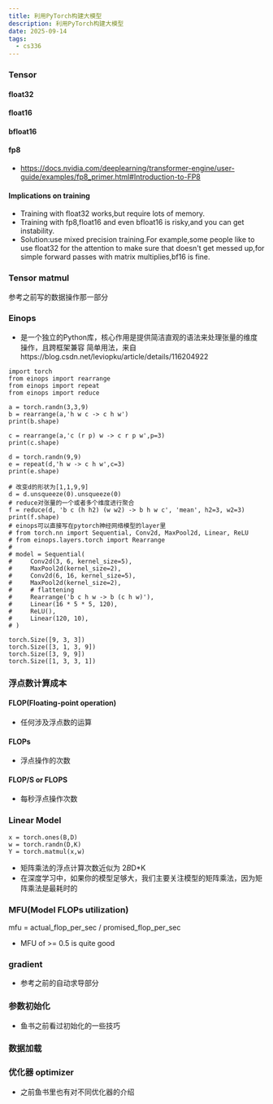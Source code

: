```yaml
---
title: 利用PyTorch构建大模型
description: 利用PyTorch构建大模型
date: 2025-09-14
tags:
  - cs336
---
```


### Tensor
#### float32
#### float16
#### bfloat16
#### fp8
* https://docs.nvidia.com/deeplearning/transformer-engine/user-guide/examples/fp8_primer.html#Introduction-to-FP8

#### Implications on training
* Training with float32 works,but require lots of memory.
* Training with fp8,float16 and even bfloat16 is risky,and you can get instability.
* Solution:use mixed precision training.For example,some people like to use float32 for the attention to make sure that doesn't get messed up,for simple forward passes with matrix multiplies,bf16 is fine.

### Tensor matmul
参考之前写的数据操作那一部分

### Einops
* 是一个独立的Python库，核心作用是提供简洁直观的语法来处理张量的维度操作，且跨框架兼容
简单用法，来自https://blog.csdn.net/leviopku/article/details/116204922
```
import torch
from einops import rearrange
from einops import repeat
from einops import reduce

a = torch.randn(3,3,9)
b = rearrange(a,'h w c -> c h w')
print(b.shape)

c = rearrange(a,'c (r p) w -> c r p w',p=3)
print(c.shape)

d = torch.randn(9,9)
e = repeat(d,'h w -> c h w',c=3)
print(e.shape)

# 改变d的形状为[1,1,9,9]
d = d.unsqueeze(0).unsqueeze(0)
# reduce对张量的一个或者多个维度进行聚合
f = reduce(d, 'b c (h h2) (w w2) -> b h w c', 'mean', h2=3, w2=3)
print(f.shape)
# einops可以直接写在pytorch神经网络模型的layer里
# from torch.nn import Sequential, Conv2d, MaxPool2d, Linear, ReLU
# from einops.layers.torch import Rearrange
#
# model = Sequential(
#     Conv2d(3, 6, kernel_size=5),
#     MaxPool2d(kernel_size=2),
#     Conv2d(6, 16, kernel_size=5),
#     MaxPool2d(kernel_size=2),
#     # flattening
#     Rearrange('b c h w -> b (c h w)'),
#     Linear(16 * 5 * 5, 120),
#     ReLU(),
#     Linear(120, 10),
# )
```
```
torch.Size([9, 3, 3])
torch.Size([3, 1, 3, 9])
torch.Size([3, 9, 9])
torch.Size([1, 3, 3, 1])
```

### 浮点数计算成本
#### FLOP(Floating-point operation)
* 任何涉及浮点数的运算
#### FLOPs
* 浮点操作的次数
#### FLOP/S or FLOPS
* 每秒浮点操作次数

### Linear Model
```
x = torch.ones(B,D)
w = torch.randn(D,K)
Y = torch.matmul(x,w)
```
* 矩阵乘法的浮点计算次数近似为 2*B*D*K
* 在深度学习中，如果你的模型足够大，我们主要关注模型的矩阵乘法，因为矩阵乘法是最耗时的

### MFU(Model FLOPs utilization)
mfu = actual_flop_per_sec / promised_flop_per_sec
* MFU of >= 0.5 is quite good

### gradient
* 参考之前的自动求导部分

### 参数初始化
* 鱼书之前看过初始化的一些技巧

### 数据加载

### 优化器 optimizer
* 之前鱼书里也有对不同优化器的介绍